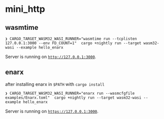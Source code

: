 # mini_http

## wasmtime

```console
❯ CARGO_TARGET_WASM32_WASI_RUNNER="wasmtime run --tcplisten 127.0.0.1:3000 --env FD_COUNT=1"  cargo +nightly run --target wasm32-wasi --example hello_enarx  
```

Server is running on [`http://127.0.0.1:3000`](http://127.0.0.1:3000).

## enarx

after installing enarx in `$PATH` with `cargo install`

```console
❯ CARGO_TARGET_WASM32_WASI_RUNNER="enarx run --wasmcfgfile examples/Enarx.toml"  cargo +nightly run --target wasm32-wasi --example hello_enarx 
```

Server is running on [`https://127.0.0.1:3000`](https://127.0.0.1:3000).
